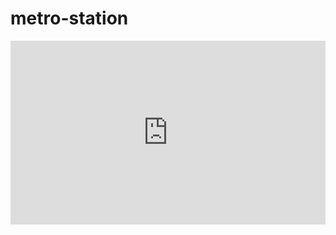 # metro-station

<div style="position: relative; padding-bottom: 58.359375%; height: 0;"><iframe src="https://www.loom.com/embed/675f245b430e455e83fc98190f8cf33a" frameborder="0" webkitallowfullscreen mozallowfullscreen allowfullscreen style="position: absolute; top: 0; left: 0; width: 100%; height: 100%;"></iframe></div>


